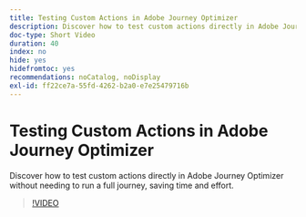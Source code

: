 ```yaml
---
title: Testing Custom Actions in Adobe Journey Optimizer
description: Discover how to test custom actions directly in Adobe Journey Optimizer without needing to run a full journey, saving time and effort.
doc-type: Short Video
duration: 40
index: no
hide: yes
hidefromtoc: yes
recommendations: noCatalog, noDisplay
exl-id: ff22ce7a-55fd-4262-b2a0-e7e25479716b
---
```

# Testing Custom Actions in Adobe Journey Optimizer

Discover how to test custom actions directly in Adobe Journey Optimizer without needing to run a full journey, saving time and effort.

<!-- 62_S522_3442522_39_testing-custom-actions-in-adobe-journey-optimizer -->
>[!VIDEO](https://video.tv.adobe.com/v/3458211/?learn=on&enablevpops=true)
